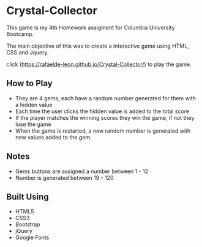 # Crystal-Collector

This game is my 4th Homework assigment for Columbia University Bootcamp.

The main objective of this was to create a interactive game using HTML, CSS and Jquery.

click (https://rafaelde-leon.github.io/Crystal-Collector/) to play the game.

## How to Play 

* They are 4 gems, each have a random number generated for them with a hidden value
* Each time the user clicks the hidden value is added to the total score
* If the player matches the winning scores they win the game, if not they lose the game
* When the game is restarted, a new random number is generated with new values added to the gem.

## Notes

* Gems buttons are assigned a number between 1 - 12
* Number is generated between 19 - 120

## Built Using
* HTML5
* CSS3
* Bootstrap
* jQuery 
* Google Fonts

